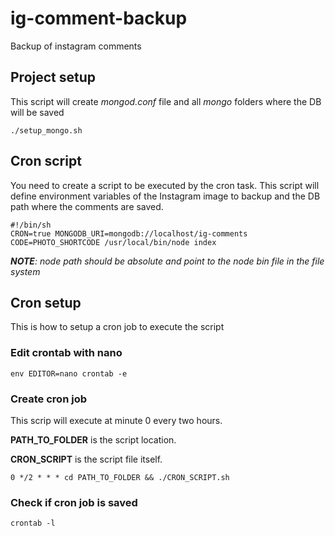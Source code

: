 # ig-comment-backup
Backup of instagram comments

## Project setup
This script will create *mongod.conf* file and all *mongo* folders where the DB will be saved
```
./setup_mongo.sh
```

## Cron script
You need to create a script to be executed by the cron task. This script will define environment variables of the Instagram image to backup and the DB path where the comments are saved.
```
#!/bin/sh
CRON=true MONGODB_URI=mongodb://localhost/ig-comments CODE=PHOTO_SHORTCODE /usr/local/bin/node index
```
*__NOTE__: node path should be absolute and point to the node bin file in the file system*

## Cron setup
This is how to setup a cron job to execute the script

### Edit crontab with nano
```
env EDITOR=nano crontab -e
```

### Create cron job
This scrip will execute at minute 0 every two hours.

**PATH_TO_FOLDER** is the script location.

**CRON_SCRIPT** is the script file itself.

```
0 */2 * * * cd PATH_TO_FOLDER && ./CRON_SCRIPT.sh
```

### Check if cron job is saved
```
crontab -l
```